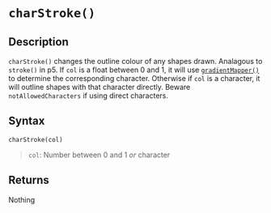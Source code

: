 # `charStroke()`

## Description
`charStroke()` changes the outline colour of any shapes drawn. Analagous to `stroke()` in p5. If `col` is a float between 0 and 1, it will use [`gradientMapper()`](gradientMapper) to determine the corresponding character. Otherwise if `col` is a character, it will outline shapes with that character directly. Beware `notAllowedCharacters` if using direct characters.

## Syntax
`charStroke(col)`
> `col`: Number between 0 and 1 *or* character

## Returns
Nothing